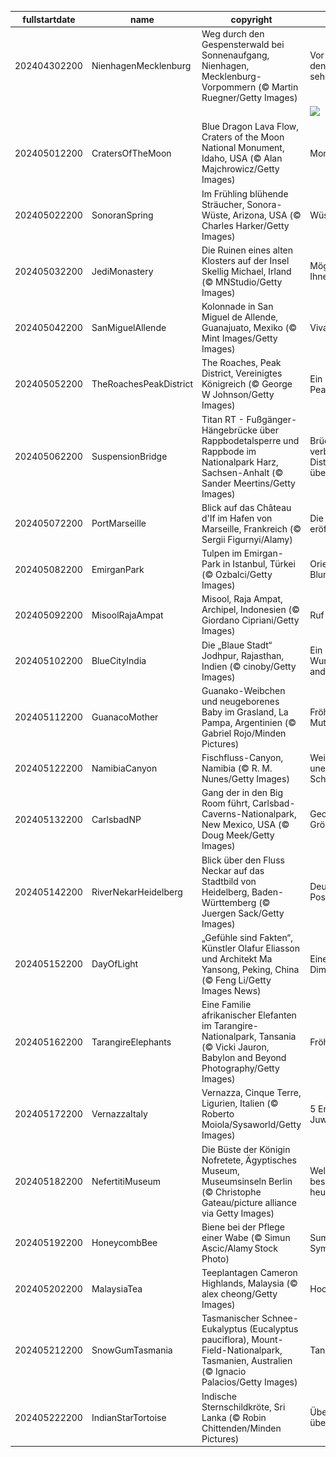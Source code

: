 |fullstartdate|name|copyright|title|image|
|--|--|--|--|--|
202404302200|NienhagenMecklenburg|Weg durch den Gespensterwald bei Sonnenaufgang, Nienhagen, Mecklenburg-Vorpommern (© Martin Ruegner/Getty Images)|Vor lauter Bäumen den Wald nicht sehen|![](/de-DE/2024/05/202404302200NienhagenMecklenburg.jpg)|
||||![](/de-DE/2024/05/.jpg)|
202405012200|CratersOfTheMoon|Blue Dragon Lava Flow, Craters of the Moon National Monument, Idaho, USA (© Alan Majchrowicz/Getty Images)|Mondlandschaften|![](/de-DE/2024/05/202405012200CratersOfTheMoon.jpg)|
202405022200|SonoranSpring|Im Frühling blühende Sträucher, Sonora-Wüste, Arizona, USA (© Charles Harker/Getty Images)|Wüstenblumen|![](/de-DE/2024/05/202405022200SonoranSpring.jpg)|
202405032200|JediMonastery|Die Ruinen eines alten Klosters auf der Insel Skellig Michael, Irland (© MNStudio/Getty Images)|Möge die Kraft mit Ihnen sein|![](/de-DE/2024/05/202405032200JediMonastery.jpg)|
202405042200|SanMiguelAllende|Kolonnade in San Miguel de Allende, Guanajuato, Mexiko (© Mint Images/Getty Images)|Viva México!|![](/de-DE/2024/05/202405042200SanMiguelAllende.jpg)|
202405052200|TheRoachesPeakDistrict|The Roaches, Peak District, Vereinigtes Königreich (© George W Johnson/Getty Images)|Ein Blick in den Peak District|![](/de-DE/2024/05/202405052200TheRoachesPeakDistrict.jpg)|
202405062200|SuspensionBridge|Titan RT - Fußgänger-Hängebrücke über Rappbodetalsperre und Rappbode im Nationalpark Harz, Sachsen-Anhalt (© Sander Meertins/Getty Images)|Brücken verbinden, Distanzen überwinden|![](/de-DE/2024/05/202405062200SuspensionBridge.jpg)|
202405072200|PortMarseille|Blick auf das Château d'If im Hafen von Marseille, Frankreich (© Sergii Figurnyi/Alamy)|Die Spiele sind eröffnet|![](/de-DE/2024/05/202405072200PortMarseille.jpg)|
202405082200|EmirganPark|Tulpen im Emirgan-Park in Istanbul, Türkei (© Ozbalci/Getty Images)|Orientalische Blumenteppiche|![](/de-DE/2024/05/202405082200EmirganPark.jpg)|
202405092200|MisoolRajaAmpat|Misool, Raja Ampat, Archipel, Indonesien (© Giordano Cipriani/Getty Images)|Ruf der Inseln|![](/de-DE/2024/05/202405092200MisoolRajaAmpat.jpg)|
202405102200|BlueCityIndia|Die „Blaue Stadt“ Jodhpur, Rajasthan, Indien (© cinoby/Getty Images)|Ein blaues Wunder der anderen Art|![](/de-DE/2024/05/202405102200BlueCityIndia.jpg)|
202405112200|GuanacoMother|Guanako-Weibchen und neugeborenes Baby im Grasland, La Pampa, Argentinien (© Gabriel Rojo/Minden Pictures)|Fröhlichen Muttertag!|![](/de-DE/2024/05/202405112200GuanacoMother.jpg)|
202405122200|NamibiaCanyon|Fischfluss-Canyon, Namibia (© R. M. Nunes/Getty Images)|Weite Himmel, unendliche Schluchten|![](/de-DE/2024/05/202405122200NamibiaCanyon.jpg)|
202405132200|CarlsbadNP|Gang der in den Big Room führt, Carlsbad-Caverns-Nationalpark, New Mexico, USA (© Doug Meek/Getty Images)|Geologische Größe|![](/de-DE/2024/05/202405132200CarlsbadNP.jpg)|
202405142200|RiverNekarHeidelberg|Blick über den Fluss Neckar auf das Stadtbild von Heidelberg, Baden-Württemberg (© Juergen Sack/Getty Images)|Deutsches Postkartenidyll|![](/de-DE/2024/05/202405142200RiverNekarHeidelberg.jpg)|
202405152200|DayOfLight|„Gefühle sind Fakten“, Künstler Olafur Eliasson und Architekt Ma Yansong, Peking, China (© Feng Li/Getty Images News)|Eine neue Dimension?|![](/de-DE/2024/05/202405152200DayOfLight.jpg)|
202405162200|TarangireElephants|Eine Familie afrikanischer Elefanten im Tarangire-Nationalpark, Tansania (© Vicki Jauron, Babylon and Beyond Photography/Getty Images)|Fröhliche Familie|![](/de-DE/2024/05/202405162200TarangireElephants.jpg)|
202405172200|VernazzaItaly|Vernazza, Cinque Terre, Ligurien, Italien (© Roberto Moiola/Sysaworld/Getty Images)|5 Erden, 5 Juwelen|![](/de-DE/2024/05/202405172200VernazzaItaly.jpg)|
202405182200|NefertitiMuseum|Die Büste der Königin Nofretete, Ägyptisches Museum, Museumsinseln Berlin (© Christophe Gateau/picture alliance via Getty Images)|Welches Museum besuchen Sie heute?|![](/de-DE/2024/05/202405182200NefertitiMuseum.jpg)|
202405192200|HoneycombBee|Biene bei der Pflege einer Wabe (© Simun Ascic/Alamy Stock Photo)|Summende Symmetrie|![](/de-DE/2024/05/202405192200HoneycombBee.jpg)|
202405202200|MalaysiaTea|Teeplantagen Cameron Highlands, Malaysia (© alex cheong/Getty Images)|Hoch die Tassen!|![](/de-DE/2024/05/202405202200MalaysiaTea.jpg)|
202405212200|SnowGumTasmania|Tasmanischer Schnee-Eukalyptus (Eucalyptus pauciflora), Mount-Field-Nationalpark, Tasmanien, Australien (© Ignacio Palacios/Getty Images)|Tanz der Bäume|![](/de-DE/2024/05/202405212200SnowGumTasmania.jpg)|
202405222200|IndianStarTortoise|Indische Sternschildkröte, Sri Lanka (© Robin Chittenden/Minden Pictures)|Überall ein Haus, überall zu Hause?|![](/de-DE/2024/05/202405222200IndianStarTortoise.jpg)|
